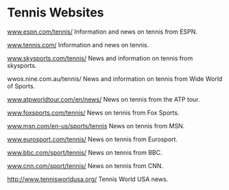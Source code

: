 # Tennis Websites

www.espn.com/tennis/
  Information and news on tennis from ESPN.

www.tennis.com/
  Information and news on tennis.
  
www.skysports.com/tennis/
  News and information on tennis from skysports.
  
wwos.nine.com.au/tennis/
  News and information on tennis from Wide World of Sports.
  
www.atpworldtour.com/en/news/
  News on tennis from the ATP tour.
  
www.foxsports.com/tennis/
  News on tennis from Fox Sports.
  
www.msn.com/en-us/sports/tennis
  News on tennis from MSN.
  
www.eurosport.com/tennis/
  News on tennis from Eurosport.
  
www.bbc.com/sport/tennis/
  News on tennis from BBC.
  
www.cnn.com/sport/tennis/
  News on tennis from CNN.
  
http://www.tennisworldusa.org/
  Tennis World USA news.
